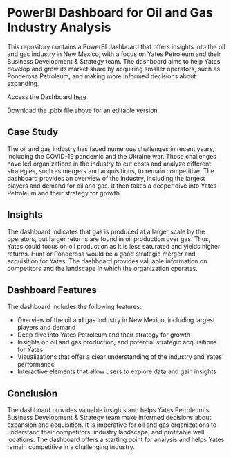 # PowerBI Dashboard for Oil and Gas Industry Analysis

This repository contains a PowerBI dashboard that offers insights into the oil and gas industry in New Mexico, with a focus on Yates Petroleum and their Business Development & Strategy team. The dashboard aims to help Yates develop and grow its market share by acquiring smaller operators, such as Ponderosa Petroleum, and making more informed decisions about expanding.

Access the Dashboard [here](https://app.powerbi.com/view?r=eyJrIjoiNmM1NGYwYTMtN2NiZi00NWFkLTg1YzAtNDE5ZjQxYjQyZjVlIiwidCI6IjczNDU4NDQzLTE2MjctNDA5MS04YjM5LTIyMjIxMzQ5MDdjNSIsImMiOjh9)

Download the .pbix file above for an editable version.
 
## Case Study

The oil and gas industry has faced numerous challenges in recent years, including the COVID-19 pandemic and the Ukraine war. These challenges have led organizations in the industry to cut costs and analyze different strategies, such as mergers and acquisitions, to remain competitive. The dashboard provides an overview of the industry, including the largest players and demand for oil and gas. It then takes a deeper dive into Yates Petroleum and their strategy for growth.

## Insights

The dashboard indicates that gas is produced at a larger scale by the operators, but larger returns are found in oil production over gas. Thus, Yates could focus on oil production as it is less saturated and yields higher returns. Hunt or Ponderosa would be a good strategic merger and acquisition for Yates. The dashboard provides valuable information on competitors and the landscape in which the organization operates.

## Dashboard Features

The dashboard includes the following features:

- Overview of the oil and gas industry in New Mexico, including largest players and demand
- Deep dive into Yates Petroleum and their strategy for growth
- Insights on oil and gas production, and potential strategic acquisitions for Yates
- Visualizations that offer a clear understanding of the industry and Yates' performance
- Interactive elements that allow users to explore data and gain insights

## Conclusion

The dashboard provides valuable insights and helps Yates Petroleum's Business Development & Strategy team make informed decisions about expansion and acquisition. It is imperative for oil and gas organizations to understand their competitors, industry landscape, and profitable well locations. The dashboard offers a starting point for analysis and helps Yates remain competitive in a challenging industry.
